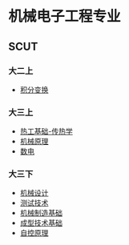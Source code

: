 <!-- - [机械电子工程专业](#机械电子工程专业)
  - [SCUT](#scut)
    - [大二上](#大二上)
    - [大三上](#大三上)
    - [大三下](#大三下) -->

# 机械电子工程专业

## SCUT

### 大二上

- [积分变换](https://github.com/dzylikecode/Math-Learning/tree/main/college/Integral-transformation)

### 大三上

- [热工基础-传热学](https://github.com/dzylikecode/SCUT_3_Heat)
- [机械原理](https://github.com/dzylikecode/SCUT_3_Principles-of-Mechanism)
- [数电](https://github.com/dzylikecode/SCUT_3_Digital-Circuitry)

### 大三下

- [机械设计](https://github.com/dzylikecode/SCUT_3_Mechanical-Design)
- [测试技术](https://github.com/dzylikecode/SCUT_3_Test-Technology-and-Signal-Processing)
- [机械制造基础](https://github.com/dzylikecode/SCUT_3_Mechanical-Manufacturing-Fundamentals)
- [成型技术基础](https://github.com/dzylikecode/SCUT_3_Forming-Technology-Basics)
- [自控原理](https://github.com/dzylikecode/SCUT_3_Auto-Control)
